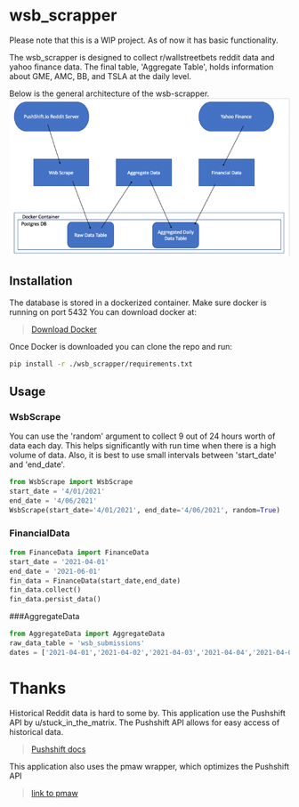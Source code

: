 # wsb_scrapper
Please note that this is a WIP project. As of now it has basic functionality. 

The wsb_scrapper is designed to collect r/wallstreetbets reddit data and yahoo finance data. The final table, 'Aggregate Table', holds information about GME, AMC, BB, and TSLA at the daily level. 

Below is the general architecture of the wsb-scrapper.
![img_1.png](img_1.png)

## Installation
The database is stored in a dockerized container. Make sure docker is running on port 5432 You can download docker at:
> [Download Docker](https://www.docker.com/products/docker-desktop)

Once Docker is downloaded you can clone the repo and run:
```bash
pip install -r ./wsb_scrapper/requirements.txt
``` 
## Usage
### WsbScrape
You can use the 'random' argument to collect 9 out of 24 hours worth of data each day. This helps significantly with run time when there is a high volume of data. Also, it is best to use small intervals between 'start_date' and 'end_date'. 
```python
from WsbScrape import WsbScrape
start_date = '4/01/2021'
end_date = '4/06/2021'
WsbScrape(start_date='4/01/2021', end_date='4/06/2021', random=True)
```

### FinancialData
```python
from FinanceData import FinanceData
start_date = '2021-04-01'
end_date = '2021-06-01'
fin_data = FinanceData(start_date,end_date)
fin_data.collect()
fin_data.persist_data()
```

###AggregateData
```python
from AggregateData import AggregateData
raw_data_table = 'wsb_submissions'
dates = ['2021-04-01','2021-04-02','2021-04-03','2021-04-04','2021-04-05','2021-04-06']
```
# Thanks
Historical Reddit data is hard to some by. This application use the Pushshift API by u/stuck_in_the_matrix. The Pushshift API allows for easy access of historical data.
> [Pushshift docs](https://pushshift.io/)

This application also uses the pmaw wrapper, which optimizes the Pushshift API
> [link to pmaw](https://github.com/mattpodolak/pmaw)